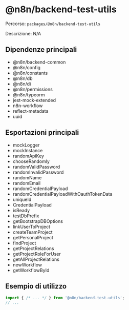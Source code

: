 # @n8n/backend-test-utils

Percorso: `packages/@n8n/backend-test-utils`

Descrizione: N/A

## Dipendenze principali
- @n8n/backend-common
- @n8n/config
- @n8n/constants
- @n8n/db
- @n8n/di
- @n8n/permissions
- @n8n/typeorm
- jest-mock-extended
- n8n-workflow
- reflect-metadata
- uuid

## Esportazioni principali
- mockLogger
- mockInstance
- randomApiKey
- chooseRandomly
- randomValidPassword
- randomInvalidPassword
- randomName
- randomEmail
- randomCredentialPayload
- randomCredentialPayloadWithOauthTokenData
- uniqueId
- CredentialPayload
- isReady
- testDbPrefix
- getBootstrapDBOptions
- linkUserToProject
- createTeamProject
- getPersonalProject
- findProject
- getProjectRelations
- getProjectRoleForUser
- getAllProjectRelations
- newWorkflow
- getWorkflowById

## Esempio di utilizzo

```js
import { /* ... */ } from '@n8n/backend-test-utils';
// ...
```

